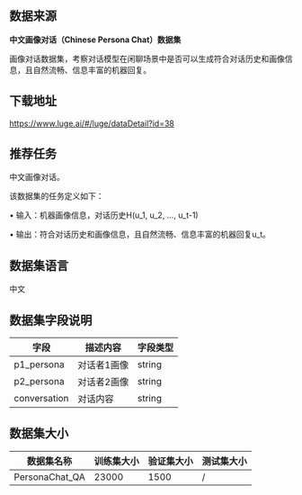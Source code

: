 ## 数据来源

**中文画像对话（Chinese Persona Chat）数据集**

画像对话数据集，考察对话模型在闲聊场景中是否可以生成符合对话历史和画像信息，且自然流畅、信息丰富的机器回复。

## 下载地址

https://www.luge.ai/#/luge/dataDetail?id=38

## 推荐任务

中文画像对话。

该数据集的任务定义如下：

 • 输入：机器画像信息，对话历史H(u_1, u_2, …, u_t-1) 

• 输出：符合对话历史和画像信息，且自然流畅、信息丰富的机器回复u_t。

## 数据集语言

中文

## 数据集字段说明

| 字段         | 描述内容    | 字段类型 |
| ------------ | ----------- | -------- |
| p1_persona   | 对话者1画像 | string   |
| p2_persona   | 对话者2画像 | string   |
| conversation | 对话内容    | string   |

## 数据集大小

| 数据集名称     | 训练集大小 | 验证集大小 | 测试集大小 |
| -------------- | ---------- | ---------- | ---------- |
| PersonaChat_QA | 23000      | 1500       | /          |


